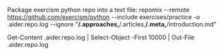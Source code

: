 Package exercism python repo into a text file:
repomix --remote https://github.com/exercism/python --include exercises/practice -o .aider.repo.log --ignore "**/.approaches,**/.articles,**/.meta,**/introduction.md"

Get-Content .aider.repo.log | Select-Object -First 10000 | Out-File .aider.repo.log